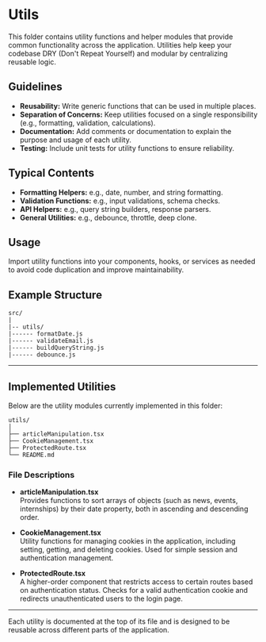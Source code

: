 # Utils

This folder contains utility functions and helper modules that provide common functionality across the application. Utilities help keep your codebase DRY (Don't Repeat Yourself) and modular by centralizing reusable logic.

## Guidelines

- **Reusability:** Write generic functions that can be used in multiple places.
- **Separation of Concerns:** Keep utilities focused on a single responsibility (e.g., formatting, validation, calculations).
- **Documentation:** Add comments or documentation to explain the purpose and usage of each utility.
- **Testing:** Include unit tests for utility functions to ensure reliability.

## Typical Contents

- **Formatting Helpers:** e.g., date, number, and string formatting.
- **Validation Functions:** e.g., input validations, schema checks.
- **API Helpers:** e.g., query string builders, response parsers.
- **General Utilities:** e.g., debounce, throttle, deep clone.

## Usage

Import utility functions into your components, hooks, or services as needed to avoid code duplication and improve maintainability.

## Example Structure

```
src/
|
|-- utils/
|------ formatDate.js
|------ validateEmail.js
|------ buildQueryString.js
|------ debounce.js
```

---

## Implemented Utilities

Below are the utility modules currently implemented in this folder:

```
utils/
│
├── articleManipulation.tsx
├── CookieManagement.tsx
├── ProtectedRoute.tsx
└── README.md
```

### File Descriptions

- **articleManipulation.tsx**  
  Provides functions to sort arrays of objects (such as news, events, internships) by their date property, both in ascending and descending order.

- **CookieManagement.tsx**  
  Utility functions for managing cookies in the application, including setting, getting, and deleting cookies. Used for simple session and authentication management.

- **ProtectedRoute.tsx**  
  A higher-order component that restricts access to certain routes based on authentication status. Checks for a valid authentication cookie and redirects unauthenticated users to the login page.

---

Each utility is documented at the top of its file and is designed to be reusable across different parts of the application.